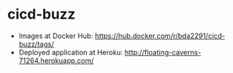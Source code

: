 # cicd-buzz

- Images at Docker Hub: https://hub.docker.com/r/bda2291/cicd-buzz/tags/
- Deployed application at Heroku: http://floating-caverns-71264.herokuapp.com/

